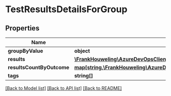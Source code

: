 # TestResultsDetailsForGroup

## Properties
Name | Type | Description | Notes
------------ | ------------- | ------------- | -------------
**groupByValue** | **object** |  | [optional] 
**results** | [**\FrankHouweling\AzureDevOpsClient\Test\Model\TestCaseResult[]**](TestCaseResult.md) |  | [optional] 
**resultsCountByOutcome** | [**map[string,\FrankHouweling\AzureDevOpsClient\Test\Model\AggregatedResultsByOutcome]**](AggregatedResultsByOutcome.md) |  | [optional] 
**tags** | **string[]** |  | [optional] 

[[Back to Model list]](../README.md#documentation-for-models) [[Back to API list]](../README.md#documentation-for-api-endpoints) [[Back to README]](../README.md)


